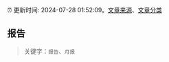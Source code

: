 :alarm_clock: 更新时间: 2024-07-28 01:52:09。[文章来源](/README.md)、[文章分类](/TAGS.md)

## 报告


> 关键字：`报告`、`月报`



